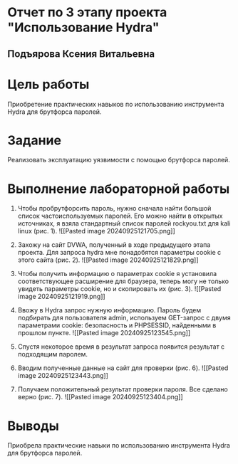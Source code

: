 # Отчет по 3 этапу проекта "Использование Hydra"
## Подъярова Ксения Витальевна


# Цель работы
Приобретение практических навыков по использованию инструмента Hydra для брутфорса паролей.

# Задание
Реализовать эксплуатацию уязвимости с помощью брутфорса паролей.


# Выполнение лабораторной работы
1. Чтобы пробрутфорсить пароль, нужно сначала найти большой список частоиспользуемых паролей. Его можно найти в открытых источниках, я взяла стандартный список паролей rockyou.txt для kali linux (рис. 1).
![[Pasted image 20240925121705.png]]

2. Захожу на сайт DVWA, полученный в ходе предыдущего этапа проекта. Для запроса hydra мне понадобятся параметры cookie с этого сайта (рис. 2).
![[Pasted image 20240925121829.png]]

3. Чтобы получить информацию о параметрах cookie я установила соответствующее расширение для браузера, теперь могу не только увидеть параметры cookie, но и скопировать их (рис. 3).
![[Pasted image 20240925121919.png]]

4. Ввожу в Hydra запрос нужную информацию. Пароль будем подбирать для пользователя admin, используем GET-запрос с двумя параметрами cookie: безопасность и PHPSESSID, найденными в прошлом пункте.
![[Pasted image 20240925123545.png]]

5. Спустя некоторое время в результат запроса появится результат с подходящим паролем.

6. Вводим полученные данные на сайт для проверки (рис. 6).
![[Pasted image 20240925123443.png]]

7. Получаем положительный результат проверки пароля. Все сделано верно (рис. 7).
![[Pasted image 20240925123404.png]]


# Выводы
Приобрела практические навыки по использованию инструмента Hydra для брутфорса паролей.